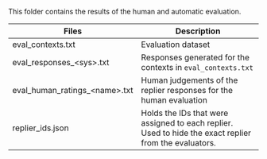 This folder contains the results of the human and automatic evaluation.

| Files                           | Description  |
| ------------------------------- | -------------|
| eval_contexts.txt               | Evaluation dataset |
| eval_responses\_\<sys>.txt      | Responses generated for the contexts in `eval_contexts.txt` |
| eval_human_ratings\_\<name>.txt | Human judgements of the replier responses for the human evaluation |
| replier_ids.json                | Holds the IDs that were assigned to each replier. Used to hide the exact replier from the evaluators. |
